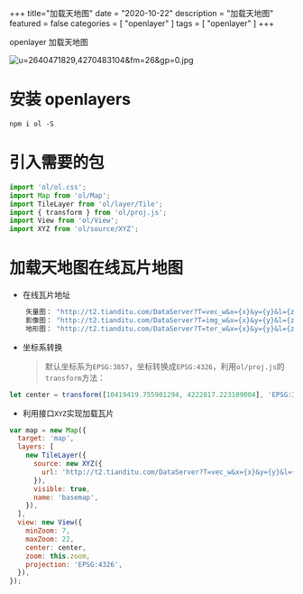 +++
title="加载天地图"
date = "2020-10-22"
description = "加载天地图"
featured = false
categories = [
  "openlayer"
]
tags = [
  "openlayer"
]
+++

openlayer 加载天地图

![u=2640471829,4270483104&fm=26&gp=0.jpg][1]

<!--more-->

# 安装 openlayers

`npm i ol -S`

# 引入需要的包

```javascript
import 'ol/ol.css';
import Map from 'ol/Map';
import TileLayer from 'ol/layer/Tile';
import { transform } from 'ol/proj.js';
import View from 'ol/View';
import XYZ from 'ol/source/XYZ';
```

# 加载天地图在线瓦片地图

- 在线瓦片地址

```js
    矢量图： "http://t2.tianditu.com/DataServer?T=vec_w&x={x}&y={y}&l={z}&tk=你的token"
    影像图： "http://t2.tianditu.com/DataServer?T=img_w&x={x}&y={y}&l={z}&tk=你的token"
    地形图： "http://t2.tianditu.com/DataServer?T=ter_w&x={x}&y={y}&l={z}&tk=你的token"
```

- 坐标系转换

  > 默认坐标系为`EPSG:3857`，坐标转换成`EPSG:4326`，利用`ol/proj.js`的`transform`方法：

```javascript
let center = transform([10419419.755901294, 4222817.223109004], 'EPSG:3857', 'EPSG:4326');
```

- 利用接口`XYZ`实现加载瓦片

```javascript
var map = new Map({
  target: 'map',
  layers: [
    new TileLayer({
      source: new XYZ({
        url: 'http://t2.tianditu.com/DataServer?T=vec_w&x={x}&y={y}&l={z}&tk=你的token',
      }),
      visible: true,
      name: 'basemap',
    }),
  ],
  view: new View({
    minZoom: 7,
    maxZoom: 22,
    center: center,
    zoom: this.zoom,
    projection: 'EPSG:4326',
  }),
});
```

[1]: https://ss3.bdstatic.com/70cFv8Sh_Q1YnxGkpoWK1HF6hhy/it/u=2640471829,4270483104&fm=26&gp=0.jpg
